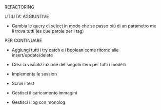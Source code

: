 REFACTORING



UTILITA'  AGGIUNTIVE
- Cambia le query di select in modo che se passo più di un parametro me li trova tutti (es due parole per i tag)


PER CONTINUARE

- Aggiungi tutti i try catch e i boolean come ritorno alle insert/update/delete

- Crea la visualizzazione del singolo item per tutti i modelli

- Implementa le session

- Scrivi i test

- Gestisci il caricamento immagini

- Gestisci i log con monolog


